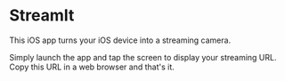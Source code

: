 # StreamIt
This iOS app turns your iOS device into a streaming camera.

Simply launch the app and tap the screen to display your streaming URL. Copy this URL in a web browser and that's it.
